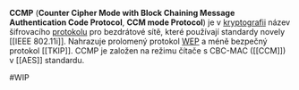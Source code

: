 **CCMP** (**Counter Cipher Mode with Block Chaining Message Authentication Code Protocol**, **CCM mode Protocol**) je v [kryptografii](https://cs.wikipedia.org/wiki/Kryptografie "Kryptografie") název šifrovacího [protokolu](https://cs.wikipedia.org/wiki/Protokol_(informatika) "Protokol (informatika)") pro bezdrátové sítě, které používají standardy novely [[IEEE 802.11i]]. Nahrazuje prolomený protokol [WEP](https://cs.wikipedia.org/wiki/Wired_Equivalent_Privacy "Wired Equivalent Privacy") a méně bezpečný protokol [[TKIP]]. CCMP je založen na režimu čítače s CBC-MAC ([[CCM]]) v [[AES]] standardu.


#WIP